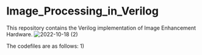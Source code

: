 # Image_Processing_in_Verilog
This repository contains the Verilog implementation of Image Enhancement Hardware. 
![2022-10-18 (2)](https://user-images.githubusercontent.com/76448256/196283170-8b131f6c-e7d0-4571-9e72-341c67fb8654.png)

The codefiles are as follows:
1) 

